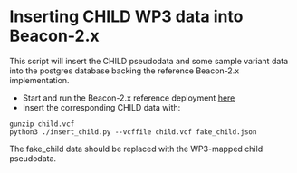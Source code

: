 # Inserting CHILD WP3 data into Beacon-2.x

This script will insert the CHILD pseudodata and some sample variant data into the postgres database
backing the reference Beacon-2.x implementation.

* Start and run the Beacon-2.x reference deployment [here](https://github.com/EGA-archive/beacon-2.x)
* Insert the corresponding CHILD data with:

```
gunzip child.vcf
python3 ./insert_child.py --vcffile child.vcf fake_child.json
```

The fake_child data should be replaced with the WP3-mapped child pseudodata.
